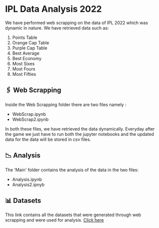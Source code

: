 # **IPL Data Analysis 2022**

We have performed web scrapping on the data of IPL 2022 which was dynamic in nature. We have retrieved data such as:

1. Points Table
2. Orange Cap Table
3. Purple Cap Table
4. Best Average
5. Best Economy
6. Most Sixes
7. Most Fours
8. Most Fifties

## 🖇️ **Web Scrapping**

Inside the Web Scrapping folder there are two files namely :

- WebScrap.ipynb
- WebScrap2.ipynb

In both these files, we have retrieved the data dynamically. Everyday after the game we just have to run both the jupyter notebooks and the updated data for the data will be stored in csv files.

## 📉 **Analysis**

The 'Main' folder contains the analysis of the data in the two files:

- Analysis.ipynb
- Analysis2.ipnyb

## 📊 **Datasets**

This link contains all the datasets that were generated through web scrapping and were used for analysis. [Click here](https://drive.google.com/drive/folders/1yJMhmMdBWa_wY4e-lBNeJO_YIKprvpeI?usp=share_link)
